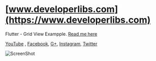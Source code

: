 
# [www.developerlibs.com](https://www.developerlibs.com)

Flutter - Grid View Exampple. [Read me here](https://www.developerlibs.com/2018/07/flutter-GridView-builder-example.html)

[YouTube](https://youtu.be/Og8icbomI0E) ,
[Facebook](https://www.facebook.com/developerlibs), 
[G+](https://plus.google.com/109457600203481575432),
[Instagram](https://www.instagram.com/developerlibs/), 
[Twitter](https://twitter.com/LibsDeveloper)

![ScreenShot](https://github.com/DeveloperLibs/flutter_gridview/blob/master/screen/gridviewgif.gif)
